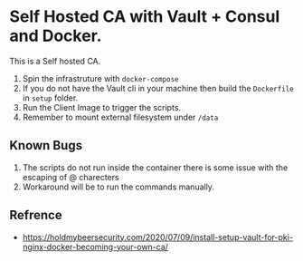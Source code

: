 # Self Hosted CA with Vault + Consul and Docker.

This is a Self hosted CA. 

1. Spin the infrastruture with  `docker-compose`
2. If you do not have the Vault cli in your machine then build the `Dockerfile` in `setup` folder.
3. Run the Client Image to trigger the scripts.
4. Remember to mount external filesystem under `/data `


## Known Bugs
1. The scripts do not run inside the container there is some issue with the escaping of @ charecters
2. Workaround will be to run the commands manually.



## Refrence
- https://holdmybeersecurity.com/2020/07/09/install-setup-vault-for-pki-nginx-docker-becoming-your-own-ca/
